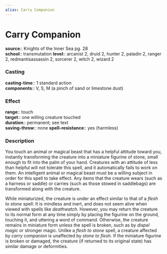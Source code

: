 ```yaml
---
alias: Carry Companion
---
```


# Carry Companion 

**source**:: Knights of the Inner Sea pg. 28  
**school**:: transmutation
**level**:: arcanist 2, druid 2, hunter 2, paladin 2, ranger 2, redmantisassassin 2, sorcerer 2, witch 2, wizard 2

### Casting 

**casting-time**:: 1 standard action  
**components**:: V, S, M (a pinch of sand or limestone dust)

### Effect 

**range**:: touch  
**target**:: one willing creature touched  
**duration**:: permanent; see text  
**saving-throw**:: none
**spell-resistance**:: yes (harmless)

### Description 

You touch an animal or magical beast that has a helpful attitude toward you, instantly transforming the creature into a miniature figurine of stone, small enough to fit into the palm of your hand. Creatures with an attitude of less than helpful will not tolerate this spell, and it automatically fails to work on them. An intelligent animal or magical beast must be a willing subject in order for this spell to take effect. Any items that the creature wears (such as a harness or saddle) or carries (such as those stowed in saddlebags) are transformed along with the creature.  
  
While miniaturized, the creature is under an effect similar to that of a *flesh to stone* spell: It is mindless and inert, and does not seem alive when viewed with spells like *deathwatch*. However, you may return the creature to its normal form at any time simply by placing the figurine on the ground, touching it, and uttering a word of command. Otherwise, the creature remains in miniature form unless the spell is broken, such as by *dispel magic* or stronger magic. Unlike a *flesh to stone* spell, a creature affected by *carry companion* is unaffected by *stone to flesh*. If the miniature figurine is broken or damaged, the creature (if returned to its original state) has similar damage or deformities.
